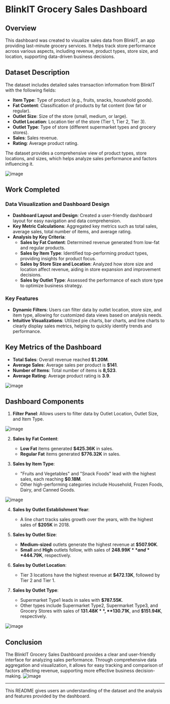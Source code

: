 # BlinkIT Grocery Sales Dashboard

## Overview

This dashboard was created to visualize sales data from BlinkIT, an app providing last-minute grocery services. It helps track store performance across various aspects, including revenue, product types, store size, and location, supporting data-driven business decisions.

## Dataset Description

The dataset includes detailed sales transaction information from BlinkIT with the following fields:
- **Item Type**: Type of product (e.g., fruits, snacks, household goods).
- **Fat Content**: Classification of products by fat content (low fat or regular).
- **Outlet Size**: Size of the store (small, medium, or large).
- **Outlet Location**: Location tier of the store (Tier 1, Tier 2, Tier 3).
- **Outlet Type**: Type of store (different supermarket types and grocery stores).
- **Sales**: Sales revenue.
- **Rating**: Average product rating.

The dataset provides a comprehensive view of product types, store locations, and sizes, which helps analyze sales performance and factors influencing it.

![image](https://github.com/user-attachments/assets/8443e84a-b9c5-45b3-8a5b-ae302e7b92d0)

## Work Completed

### Data Visualization and Dashboard Design
- **Dashboard Layout and Design**: Created a user-friendly dashboard layout for easy navigation and data comprehension.
- **Key Metric Calculations**: Aggregated key metrics such as total sales, average sales, total number of items, and average rating.
- **Analysis by Key Criteria**:
  - **Sales by Fat Content**: Determined revenue generated from low-fat and regular products.
  - **Sales by Item Type**: Identified top-performing product types, providing insights for product focus.
  - **Sales by Store Size and Location**: Analyzed how store size and location affect revenue, aiding in store expansion and improvement decisions.
  - **Sales by Outlet Type**: Assessed the performance of each store type to optimize business strategy.

### Key Features
- **Dynamic Filters**: Users can filter data by outlet location, store size, and item type, allowing for customized data views based on analysis needs.
- **Intuitive Visualizations**: Utilized pie charts, bar charts, and line charts to clearly display sales metrics, helping to quickly identify trends and performance.

## Key Metrics of the Dashboard

- **Total Sales**: Overall revenue reached **$1.20M**.
- **Average Sales**: Average sales per product is **$141**.
- **Number of Items**: Total number of items is **8,523**.
- **Average Rating**: Average product rating is **3.9**.
  
![image](https://github.com/user-attachments/assets/0ec2763b-7f91-48ae-8381-5bd4d2b8c54b)

## Dashboard Components

1. **Filter Panel**: Allows users to filter data by Outlet Location, Outlet Size, and Item Type.
   
![image](https://github.com/user-attachments/assets/8134c411-8f75-45fd-8b1d-e84f08196ab6)

2. **Sales by Fat Content**:
   - **Low Fat** items generated **$425.36K** in sales.
   - **Regular Fat** items generated **$776.32K** in sales.

3. **Sales by Item Type**:
   - "Fruits and Vegetables" and "Snack Foods" lead with the highest sales, each reaching **$0.18M**.
   - Other high-performing categories include Household, Frozen Foods, Dairy, and Canned Goods.
     
![image](https://github.com/user-attachments/assets/f2761f2b-4e44-4eab-9a02-2e827bf66961)

4. **Sales by Outlet Establishment Year**:
   - A line chart tracks sales growth over the years, with the highest sales of **$205K** in 2018.

5. **Sales by Outlet Size**:
   - **Medium-sized** outlets generate the highest revenue at **$507.90K**.
   - **Small** and **High** outlets follow, with sales of **$248.99K** and **$444.79K**, respectively.

6. **Sales by Outlet Location**:
   - Tier 3 locations have the highest revenue at **$472.13K**, followed by Tier 2 and Tier 1.

7. **Sales by Outlet Type**:
   - Supermarket Type1 leads in sales with **$787.55K**.
   - Other types include Supermarket Type2, Supermarket Type3, and Grocery Stores with sales of **$131.48K**, **$130.71K**, and **$151.94K**, respectively.
     
![image](https://github.com/user-attachments/assets/a016d012-6cdf-4cf8-972e-dd8294ec360c)

## Conclusion

The BlinkIT Grocery Sales Dashboard provides a clear and user-friendly interface for analyzing sales performance. Through comprehensive data aggregation and visualization, it allows for easy tracking and comparison of factors affecting revenue, supporting more effective business decision-making.
![image](https://github.com/user-attachments/assets/eb4e1c77-8e6c-4bf6-8b1c-d9f5f3a4abb3)

---

This README gives users an understanding of the dataset and the analysis and features provided by the dashboard.
